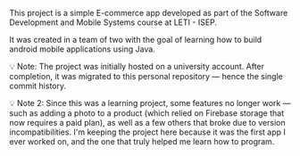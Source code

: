 This project is a simple E-commerce app developed as part of the Software Development and Mobile Systems course at LETI - ISEP.

It was created in a team of two with the goal of learning how to build android mobile applications using Java.

💡 Note: The project was initially hosted on a university account. After completion, it was migrated to this personal repository — hence the single commit history.

💡 Note 2: Since this was a learning project, some features no longer work — such as adding a photo to a product (which relied on Firebase storage that now requires a paid plan), as well as a few others that broke due to version incompatibilities. I'm keeping the project here because it was the first app I ever worked on, and the one that truly helped me learn how to program.
